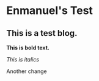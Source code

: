 # Enmanuel's Test
## This is a test blog.

**This is bold text.**

_This is italics_

Another change